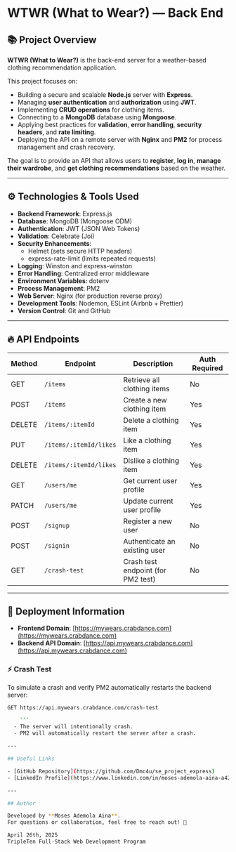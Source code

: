 # WTWR (What to Wear?) — Back End

## 📚 Project Overview

**WTWR (What to Wear?)** is the back-end server for a weather-based clothing recommendation application.

This project focuses on:

- Building a secure and scalable **Node.js** server with **Express**.
- Managing **user authentication** and **authorization** using **JWT**.
- Implementing **CRUD operations** for clothing items.
- Connecting to a **MongoDB** database using **Mongoose**.
- Applying best practices for **validation**, **error handling**, **security headers**, and **rate limiting**.
- Deploying the API on a remote server with **Nginx** and **PM2** for process management and crash recovery.

The goal is to provide an API that allows users to **register**, **log in**, **manage their wardrobe**, and **get clothing recommendations** based on the weather.

---

## ⚙️ Technologies & Tools Used

- **Backend Framework**: Express.js
- **Database**: MongoDB (Mongoose ODM)
- **Authentication**: JWT (JSON Web Tokens)
- **Validation**: Celebrate (Joi)
- **Security Enhancements**:
  - Helmet (sets secure HTTP headers)
  - express-rate-limit (limits repeated requests)
- **Logging**: Winston and express-winston
- **Error Handling**: Centralized error middleware
- **Environment Variables**: dotenv
- **Process Management**: PM2
- **Web Server**: Nginx (for production reverse proxy)
- **Development Tools**: Nodemon, ESLint (Airbnb + Prettier)
- **Version Control**: Git and GitHub

---

## 🔥 API Endpoints

| Method | Endpoint                  | Description                       | Auth Required |
|--------|----------------------------|-----------------------------------|---------------|
| GET    | `/items`                   | Retrieve all clothing items       | No            |
| POST   | `/items`                   | Create a new clothing item        | Yes           |
| DELETE | `/items/:itemId`            | Delete a clothing item            | Yes           |
| PUT    | `/items/:itemId/likes`      | Like a clothing item              | Yes           |
| DELETE | `/items/:itemId/likes`      | Dislike a clothing item           | Yes           |
| GET    | `/users/me`                 | Get current user profile          | Yes           |
| PATCH  | `/users/me`                 | Update current user profile       | Yes           |
| POST   | `/signup`                   | Register a new user               | No            |
| POST   | `/signin`                   | Authenticate an existing user     | No            |
| GET    | `/crash-test`               | Crash test endpoint (for PM2 test) | No            |

---

## 🚀 Deployment Information

- **Frontend Domain**: [https://mywears.crabdance.com](https://mywears.crabdance.com)
- **Backend API Domain**: [https://api.mywears.crabdance.com](https://api.mywears.crabdance.com)

### ⚡ Crash Test

To simulate a crash and verify PM2 automatically restarts the backend server:

```bash
GET https://api.mywears.crabdance.com/crash-test

    ```
  - The server will intentionally crash.
  - PM2 will automatically restart the server after a crash.

---

## Useful Links

- [GitHub Repository](https://github.com/Dmc4u/se_project_express)
- [LinkedIn Profile](https://www.linkedin.com/in/moses-ademola-aina-a42652151/)

---

## Author

Developed by **Moses Ademola Aina**.  
For questions or collaboration, feel free to reach out! 🚀

April 26th, 2025  
TripleTen Full-Stack Web Development Program

